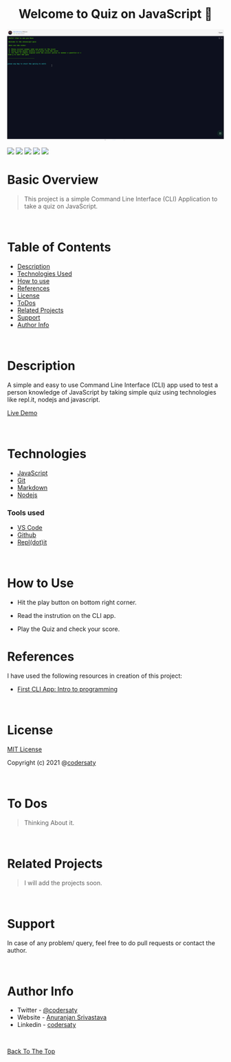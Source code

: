 <h1 align="center" id="top">Welcome to Quiz on JavaScript 👋</h1>
<p align="center"><img src="demo.gif"></p>

![](https://img.shields.io/badge/JavaScript-ES6-blue)
![](https://img.shields.io/badge/git-%20-grey)
![](https://img.shields.io/badge/github-%20-grey)
![](https://img.shields.io/badge/node.js-14.17.0-blue)
![](https://img.shields.io/badge/repl.it-%20-grey)
# Basic Overview

> This project is a simple Command Line Interface (CLI) Application to take a quiz on JavaScript.

<br/>


# Table of Contents

- [Description](#description)
- [Technologies Used](#technologies)
- [How to use](#How-to-use)
- [References](#references)
- [License](#license)
- [ToDos](#To-Dos)
- [Related Projects](#related-projects)
- [Support](#support)
- [Author Info](#author-info)

<br/>

# Description

A simple and easy to use Command Line Interface (CLI) app used to test a person knowledge of JavaScript by taking simple quiz using technologies like repl.it, nodejs and javascript.

[Live Demo](https://replit.com/@codersaty/JSQuiz?embed=1&output=1)

<br/>

# Technologies

- [JavaScript](https://en.wikipedia.org/wiki/JavaScript)
- [Git](https://en.wikipedia.org/wiki/Git)
- [Markdown](https://en.wikipedia.org/wiki/Markdown)
- [Nodejs](https://en.wikipedia.org/wiki/Node.js)

### Tools used

- [VS Code](https://en.wikipedia.org/wiki/Visual_Studio_Code)
- [Github](https://en.wikipedia.org/wiki/GitHub)
- [Repl(dot)it](https://en.wikipedia.org/wiki/Replit)


<br/>

# How to Use

- Hit the play button on bottom right corner.

- Read the instrution on the CLI app.

- Play the Quiz and check your score.

# References

I have used the following resources in creation of this project:

- [First CLI App: Intro to programming](https://www.youtube.com/watch?v=_L-UszPmy2A&list=PLzvhQUIpvvuj5KPnyPyWsvgyzNkX_ACPA&index=2)



<br/>

# License

[MIT License](LICENSE.md)

Copyright (c) 2021 @[codersaty](http://codersaty.me)

<br/>

# To Dos

> Thinking About it.


<br/>

# Related Projects


> I will add the projects soon.


<br/>


# Support

In case of any problem/ query, feel free to do pull requests or contact the author.

<br/>

# Author Info

- Twitter - [@codersaty](https://twitter.com/codersaty)
- Website - [Anuranjan Srivastava](http://codersaty.me)
- Linkedin - [codersaty](https://www.linkedin.com/in/codersaty)

<br/>

[Back To The Top](#top)
